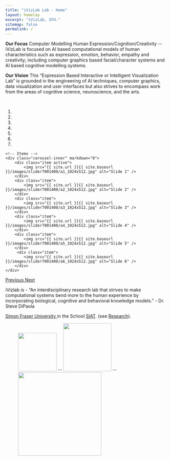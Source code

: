 ```yaml
---
title: "iVizLab Lab - Home"
layout: homelay
excerpt: "iVizLab, SFU."
sitemap: false
permalink: /
---
```


**Our Focus** 
Computer Modelling Human Expression/Cognition/Creativity -- iVizLab is focused on AI based computational models of human characteristics such as expression, emotion, behavior, empathy and creativity; including computer graphics based facial/character systems and AI based cognitive modelling systems.

**Our Vision** 
This “Expression Based Interactive or Intelligent Visualization Lab” is grounded in the engineering of AI techniques, computer graphics, data visualization and user interfaces but also strives to encompass work from the areas of cognitive science, neuroscience, and the arts.

<br>

<div markdown="0" id="carousel" class="carousel slide" data-ride="carousel" data-interval="4000" data-pause="hover" >
    <!-- Menu -->
    <ol class="carousel-indicators">
        <li data-target="#carousel" data-slide-to="0" class="active"></li>
        <li data-target="#carousel" data-slide-to="1"></li>
        <li data-target="#carousel" data-slide-to="2"></li>
        <li data-target="#carousel" data-slide-to="3"></li>
        <li data-target="#carousel" data-slide-to="4"></li>
        <li data-target="#carousel" data-slide-to="5"></li>
        <li data-target="#carousel" data-slide-to="6"></li>
    </ol>

    <!-- Items -->
    <div class="carousel-inner" markdown="0">
        <div class="item active">
            <img src="{{ site.url }}{{ site.baseurl }}/images/slider7001400/a1_1024x512.jpg" alt="Slide 1" />
        </div>
        <div class="item">
            <img src="{{ site.url }}{{ site.baseurl }}/images/slider7001400/a2_1024x512.jpg" alt="Slide 2" />
        </div>
        <div class="item">
            <img src="{{ site.url }}{{ site.baseurl }}/images/slider7001400/a3_1024x512.jpg" alt="Slide 3" />
        </div>
        <div class="item">
            <img src="{{ site.url }}{{ site.baseurl }}/images/slider7001400/a4_1024x512.jpg" alt="Slide 4" />
        </div>
        <div class="item">
            <img src="{{ site.url }}{{ site.baseurl }}/images/slider7001400/a5_1024x512.jpg" alt="Slide 5" />
        </div>       
         <div class="item">
            <img src="{{ site.url }}{{ site.baseurl }}/images/slider7001400/a6_1024x512.jpg" alt="Slide 6" />
        </div>
    </div>
  <a class="left carousel-control" href="#carousel" role="button" data-slide="prev">
    <span class="glyphicon glyphicon-chevron-left" aria-hidden="true"></span>
    <span class="sr-only">Previous</span>
  </a>
  <a class="right carousel-control" href="#carousel" role="button" data-slide="next">
    <span class="glyphicon glyphicon-chevron-right" aria-hidden="true"></span>
    <span class="sr-only">Next</span>
  </a>
</div>


iVizlab is - “An interdisciplinary research lab that strives to make computational systems bend more to the human experience by incorporating biological, cognitive and behavioral knowledge models.” - Dr. Steve DiPaola

[Simon Fraser University ](https://www.sfu.ca) in the  School  [SIAT](https://www.sfu.ca/siat/). (see [Research](research)). 




<figure class="fourth">
  <img src="{{ site.url }}{{ site.baseurl }}/images/ref/sfuLogo.jpg"  style="width: 120px">
  --
  <img src="{{ site.url }}{{ site.baseurl }}/images/ref/siatLogo.jpg" style="width: 150px">
  -- <img src="{{ site.url }}{{ site.baseurl }}/images/ref/ivizLogo.jpg" style="width: 260px">

</figure>
